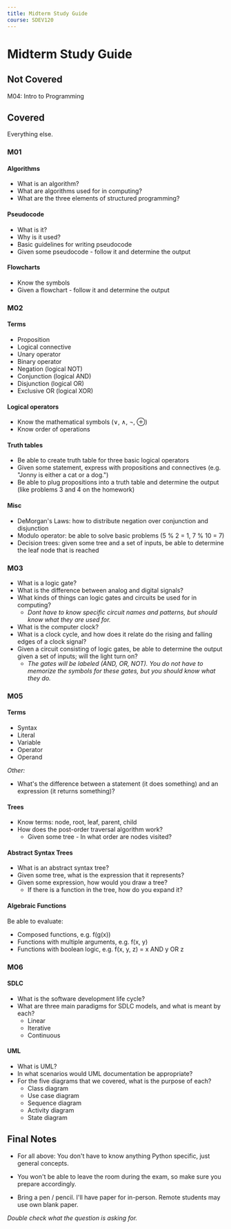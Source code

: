 ```yaml
---
title: Midterm Study Guide
course: SDEV120
---
```


# Midterm Study Guide

## Not Covered

M04: Intro to Programming

## Covered

Everything else.

### M01

#### Algorithms

- What is an algorithm?
- What are algorithms used for in computing?
- What are the three elements of structured programming?

#### Pseudocode

- What is it?
- Why is it used?
- Basic guidelines for writing pseudocode
- Given some pseudocode - follow it and determine the output

#### Flowcharts

- Know the symbols
- Given a flowchart - follow it and determine the output

### M02

#### Terms

- Proposition
- Logical connective
- Unary operator
- Binary operator
- Negation (logical NOT)
- Conjunction (logical AND)
- Disjunction (logical OR)
- Exclusive OR (logical XOR)

#### Logical operators

- Know the mathematical symbols (∨, ∧, ¬, ⊕)
- Know order of operations

#### Truth tables

- Be able to create truth table for three basic logical operators
- Given some statement, express with propositions and connectives (e.g. "Jonny is either a cat or a dog.")
- Be able to plug propositions into a truth table and determine the output (like problems 3 and 4 on the homework)

#### Misc

- DeMorgan's Laws: how to distribute negation over conjunction and disjunction
- Modulo operator: be able to solve basic problems (5 % 2 = 1, 7 % 10 = 7)
- Decision trees: given some tree and a set of inputs, be able to determine the leaf node that is reached

### M03

- What is a logic gate?
- What is the difference between analog and digital signals?
- What kinds of things can logic gates and circuits be used for in computing?
  - _Dont have to know specific circuit names and patterns, but should know what they are used for._
- What is the computer clock?
- What is a clock cycle, and how does it relate do the rising and falling edges of a clock signal?
- Given a circuit consisting of logic gates, be able to determine the output given a set of inputs; will the light turn on?
  - _The gates will be labeled (AND, OR, NOT). You do not have to memorize the symbols for these gates, but you should know what they do._

### M05

#### Terms

- Syntax
- Literal
- Variable
- Operator
- Operand

_Other:_

- What's the difference between a statement (it does something) and an expression (it returns something)?

#### Trees

- Know terms: node, root, leaf, parent, child
- How does the post-order traversal algorithm work?
  - Given some tree - In what order are nodes visited?

#### Abstract Syntax Trees

- What is an abstract syntax tree?
- Given some tree, what is the expression that it represents?
- Given some expression, how would you draw a tree?
  - If there is a function in the tree, how do you expand it?

#### Algebraic Functions

Be able to evaluate:

- Composed functions, e.g. f(g(x))
- Functions with multiple arguments, e.g. f(x, y)
- Functions with boolean logic, e.g. f(x, y, z) = x AND y OR z

### M06

#### SDLC

- What is the software development life cycle?
- What are three main paradigms for SDLC models, and what is meant by each?
  - Linear
  - Iterative
  - Continuous

#### UML

- What is UML?
- In what scenarios would UML documentation be appropriate?
- For the five diagrams that we covered, what is the purpose of each?
  - Class diagram
  - Use case diagram
  - Sequence diagram
  - Activity diagram
  - State diagram

## Final Notes

- For all above: You don't have to know anything Python specific, just general concepts.

- You won't be able to leave the room during the exam, so make sure you prepare accordingly.

- Bring a pen / pencil. I'll have paper for in-person. Remote students may use own blank paper.

_Double check what the question is asking for._
